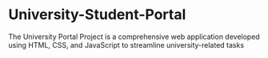 # University-Student-Portal
The University Portal Project is a comprehensive web application developed using HTML, CSS, and JavaScript to streamline university-related tasks
